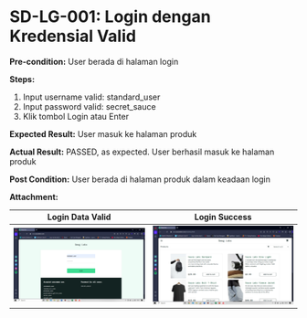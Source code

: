 # SD-LG-001: Login dengan Kredensial Valid

**Pre-condition:**
User berada di halaman login

**Steps:**
1. Input username valid: standard_user
2. Input password valid: secret_sauce
3. Klik tombol Login atau Enter

**Expected Result:**
User masuk ke halaman  produk

**Actual Result:**
PASSED, as expected. User berhasil masuk ke halaman produk

**Post Condition:**
User berada di halaman  produk dalam keadaan login

**Attachment:**

| Login Data Valid | Login Success |
|------------------|---------------|
| ![Login data valid](../documentations/login-data-valid-01.png) | ![Login Success](../documentations/login-success-01.png) |


